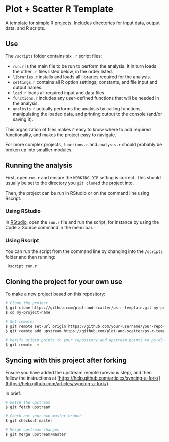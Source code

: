 # Plot + Scatter R Template

A template for simple R projects. Includes directories for input data, output data, and R scripts.

## Use

The `/scripts` folder contains six `.r` script files:

* `run.r` is the main file to be run to perform the analysis. It in turn loads the other `.r` files listed below, in the order listed.
* `libraries.r` installs and loads all libraries required for the analysis.
* `settings.r` contains all R option settings, constants, and file input and output names.
* `load.r` loads all required input and data files.
* `functions.r` includes any user-defined functions that will be needed in the analysis.
* `analysis.r` actually performs the analysis by calling functions, manipulating the loaded data, and printing output to the console (and/or saving it).

This organization of files makes it easy to know where to add required functionality, and makes the project easy to navigate.

For more complex projects, `functions.r` and `analysis.r` should probably be broken up into smalller modules.

## Running the analysis

First, open `run.r` and ensure the `WORKING.DIR` setting is correct. This should usually be set to the directory you `git clone`d the project into.

Then, the project can be run in RStudio or on the command line using Rscript.

### Using RStudio

In [RStudio](http://rstudio.com), open the `run.r` file and run the script, for instance by using the Code > Source command in the menu bar.

### Using Rscript

You can run the script from the command line by changing into the `/scripts` folder and then running:
```sh
 Rscript run.r
```

## Cloning the project for your own use

To make a new project based on this repository:

```sh
# Clone the project
$ git clone https://github.com/plot-and-scatter/ps-r-template.git my-project-name
$ cd my-project-name

# Set remotes
$ git remote set-url origin https://github.com/your-username/your-repo-name.git
$ git remote add upstream https://github.com/plot-and-scatter/ps-r-template.git

# Verify origin points to your repository and upstream points to ps-d3-template
$ git remote -v
```

## Syncing with this project after forking

Ensure you have added the upstream remote (previous step), and then follow the instructions at [https://help.github.com/articles/syncing-a-fork/](https://help.github.com/articles/syncing-a-fork/).

In brief:

```sh
# Fetch the upstream
$ git fetch upstream

# Check out your own master branch
$ git checkout master

# Merge upstream changes
$ git merge upstream/master

```